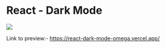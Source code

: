 # React - Dark Mode

<img src="https://user-images.githubusercontent.com/33199450/186952516-6155d24e-9422-4ab8-a7ef-3d001aed3477.png">

Link to preview:- https://react-dark-mode-omega.vercel.app/
